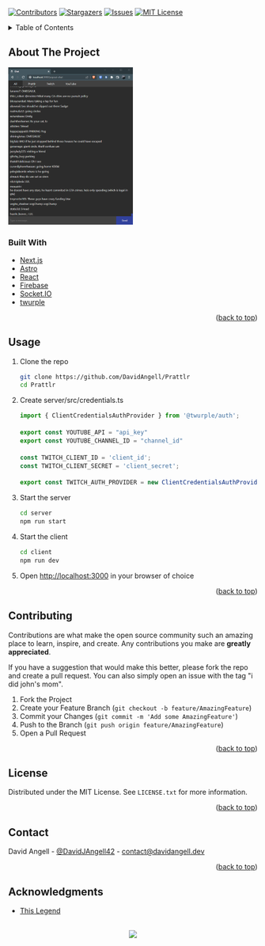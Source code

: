 <div id="top"></div>

[![Contributors][contributors-shield]][contributors-url]
[![Stargazers][stars-shield]][stars-url]
[![Issues][issues-shield]][issues-url]
[![MIT License][license-shield]][license-url]
<!-- [![Forks][forks-shield]][forks-url] -->


<!-- TABLE OF CONTENTS -->
<details>
  <summary>Table of Contents</summary>
  <ol>
    <li>
      <a href="#about-the-project">About The Project</a>
      <ul>
        <li><a href="#built-with">Built With</a></li>
      </ul>
    </li>
    <li><a href="#usage">Usage</a></li>
    <li><a href="#contributing">Contributing</a></li>
    <li><a href="#license">License</a></li>
    <li><a href="#contact">Contact</a></li>
    <li><a href="#acknowledgments">Acknowledgments</a></li>
  </ol>
</details>



<!-- ABOUT THE PROJECT -->
## About The Project

<img src="README/chat-preview.png" alt="chat screenshot" width="50%">

### Built With

* [Next.js](https://nextjs.org/)
* [Astro](https://astro.build/)
* [React](https://reactjs.org/)
* [Firebase](https://firebase.google.com/)
* [Socket.IO](https://socket.io/)
* [twurple](https://twurple.js.org/)


<p align="right">(<a href="#top">back to top</a>)</p>

## Usage
1. Clone the repo
    ```bash
    git clone https://github.com/DavidAngell/Prattlr
    cd Prattlr
    ```

2. Create server/src/credentials.ts
    ```ts
    import { ClientCredentialsAuthProvider } from '@twurple/auth';

    export const YOUTUBE_API = "api_key"
    export const YOUTUBE_CHANNEL_ID = "channel_id"

    const TWITCH_CLIENT_ID = 'client_id';
    const TWITCH_CLIENT_SECRET = 'client_secret';

    export const TWITCH_AUTH_PROVIDER = new ClientCredentialsAuthProvider(TWITCH_CLIENT_ID, TWITCH_CLIENT_SECRET);
    ```

3. Start the server
    ```bash
    cd server
    npm run start
    ```

4. Start the client
    ```bash
    cd client
    npm run dev
    ```
5. Open [http://localhost:3000](http://localhost:3000) in your browser of choice

<p align="right">(<a href="#top">back to top</a>)</p>
    

<!-- CONTRIBUTING -->
## Contributing

Contributions are what make the open source community such an amazing place to learn, inspire, and create. Any contributions you make are **greatly appreciated**.

If you have a suggestion that would make this better, please fork the repo and create a pull request. You can also simply open an issue with the tag "i did john's mom".

1. Fork the Project
2. Create your Feature Branch (`git checkout -b feature/AmazingFeature`)
3. Commit your Changes (`git commit -m 'Add some AmazingFeature'`)
4. Push to the Branch (`git push origin feature/AmazingFeature`)
5. Open a Pull Request

<p align="right">(<a href="#top">back to top</a>)</p>



<!-- LICENSE -->
## License

Distributed under the MIT License. See `LICENSE.txt` for more information.

<p align="right">(<a href="#top">back to top</a>)</p>



<!-- CONTACT -->
## Contact

David Angell - [@DavidJAngell42](https://twitter.com/DavidJAngell42) - contact@davidangell.dev

<p align="right">(<a href="#top">back to top</a>)</p>



<!-- ACKNOWLEDGMENTS -->
## Acknowledgments

* [This Legend](https://www.youtube.com/watch?v=dQw4w9WgXcQ)


<div align="center">
	<br />
	<a href="https://paypal.me/davidjangell" align="center" target="_blank">
		<img src="https://viatesting.files.wordpress.com/2020/03/paypal-donate-button.png" 
  			width="200"
 		/>
	</a>
</div>



<!-- MARKDOWN LINKS & IMAGES -->
<!-- https://www.markdownguide.org/basic-syntax/#reference-style-links -->
[contributors-shield]: https://img.shields.io/github/contributors/DavidAngell/Viewers-Control.svg?style=for-the-badge
[contributors-url]: https://github.com/DavidAngell/Viewers-Control/graphs/contributors
[forks-shield]: https://img.shields.io/github/forks/DavidAngell/Viewers-Control.svg?style=for-the-badge
[forks-url]: https://github.com/DavidAngell/Viewers-Control/network/members
[stars-shield]: https://img.shields.io/github/stars/DavidAngell/Viewers-Control.svg?style=for-the-badge
[stars-url]: https://github.com/DavidAngell/Viewers-Control/stargazers
[issues-shield]: https://img.shields.io/github/issues/DavidAngell/Viewers-Control.svg?style=for-the-badge
[issues-url]: https://github.com/DavidAngell/Viewers-Control/issues
[license-shield]: https://img.shields.io/github/license/DavidAngell/Viewers-Control.svg?style=for-the-badge
[license-url]: https://github.com/DavidAngell/Viewers-Control/blob/master/LICENSE.txt